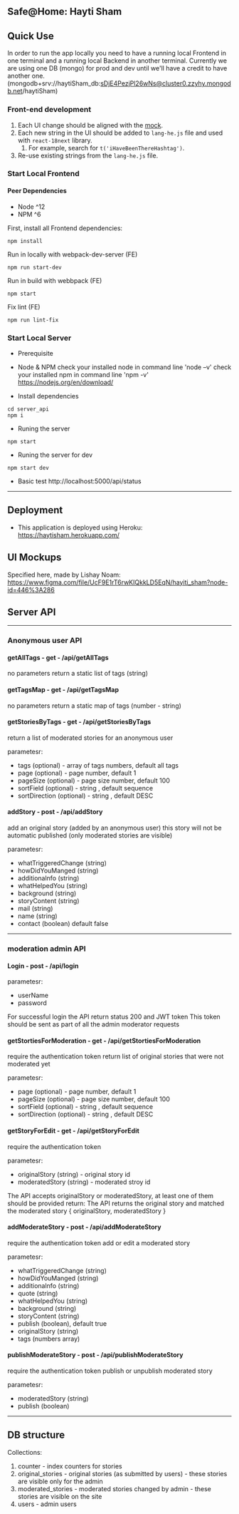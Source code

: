 ## Safe@Home: Hayti Sham

## Quick Use
In order to run the app locally you need to have a running local Frontend in one 
terminal and a running local Backend in another terminal.
Currently we are using one DB (mongo) for prod and dev until we'll have a credit to have another one. (mongodb+srv://haytiSham_db:sDjE4PezjPl26wNs@cluster0.zzyhy.mongodb.net/haytiSham)

### Front-end development
1. Each UI change should be aligned with the [mock](https://www.figma.com/file/UcF9E1rT6rwKIQkkLD5EqN/hayiti_sham?node-id=446%3A286).
2. Each new string in the UI should be added to `lang-he.js` file and used with `react-18next` library.
    1. For example, search for `t('iHaveBeenThereHashtag')`.
3. Re-use existing strings from the `lang-he.js` file.

### Start Local Frontend
#### Peer Dependencies
- Node ^12
- NPM ^6

First, install all Frontend dependencies:
```
npm install
```

Run in locally with webpack-dev-server (FE)

```
npm run start-dev
```

Run in build with webbpack (FE)

```
npm start
```

Fix lint (FE)

```
npm run lint-fix
```

### Start Local Server
  
* Prerequisite
- Node & NPM 
check your installed node in command line 'node –v'
check your installed npm in command line 'npm -v'
https://nodejs.org/en/download/  
* Install dependencies
``` 
cd server_api 
npm i
```
* Runing the server
``` 
npm start
``` 
* Runing the server for dev
``` 
npm start dev
``` 
* Basic test
http://localhost:5000/api/status

----
## Deployment
- This application is deployed using Heroku: https://haytisham.herokuapp.com/


## UI Mockups
Specified here, made by Lishay Noam:
https://www.figma.com/file/UcF9E1rT6rwKIQkkLD5EqN/hayiti_sham?node-id=446%3A286


## Server API
----
### Anonymous user API
#### getAllTags - get  - /api/getAllTags
no parameters
return a static list of tags (string)

#### getTagsMap - get - /api/getTagsMap
no parameters
return a static map of tags (number - string)

#### getStoriesByTags - get - /api/getStoriesByTags
return a list of moderated stories for an anonymous user

parametesr:
-  tags (optional) - array of tags numbers, default all tags
- page (optional) - page number, default 1
- pageSize (optional) - page size number, default 100
- sortField (optional) - string , default sequence
- sortDirection (optional) - string , default DESC

#### addStory - post - /api/addStory
add an original story (added by an anonymous user)
this story will not be automatic published (only moderated stories are visible)

parametesr:
- whatTriggeredChange (string)
- howDidYouManged (string)
- additionalnfo (string)
- whatHelpedYou (string)
- background (string)
- storyContent (string)
- mail (string)
- name (string)
- contact (boolean) default false

----
### moderation admin API

#### Login - post - /api/login
parametesr:
- userName
- password

For successful login the API return status 200 and JWT token
This token should be sent as part of all the admin moderator requests

#### getStortiesForModeration - get - /api/getStortiesForModeration
require the authentication token
return list of original stories that were not moderated yet

parametesr:
- page (optional) - page number, default 1
- pageSize (optional) - page size number, default 100
- sortField (optional) - string , default sequence
- sortDirection (optional) - string , default DESC

#### getStoryForEdit - get - /api/getStoryForEdit
require the authentication token

parametesr:
- originalStory (string) - original story id
- moderatedStory (string) - moderated stroy id

The API accepts originalStory or moderatedStory, at least one of them should be provided
return:
The API returns the original story and matched the moderated story
{ originalStory, moderatedStory }

#### addModerateStory - post - /api/addModerateStory
require the authentication token
add or edit a moderated story

parametesr:
- whatTriggeredChange (string)
- howDidYouManged (string)
- additionalnfo (string)
- quote (string)
- whatHelpedYou (string)
- background (string)
- storyContent (string)
- publish (boolean), default true
- originalStory (string)
- tags (numbers array)

#### publishModerateStory - post - /api/publishModerateStory
require the authentication token
publish or unpublish moderated story

parametesr:
- moderatedStory (string)
- publish (boolean)

----
## DB structure
Collections:
1. counter - index counters for stories
2. original_stories - original stories (as submitted by users) - these stories are visible only for the admin
3. moderated_stories - moderated stories changed by admin - these stories are visible on the site
4. users - admin users

